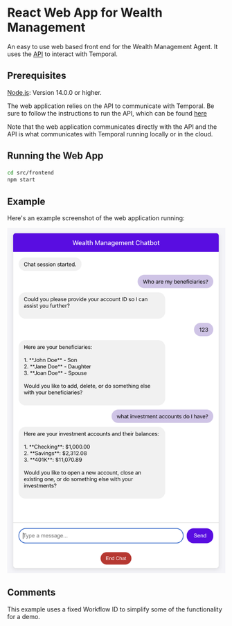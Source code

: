 # React Web App for Wealth Management

An easy to use web based front end for the Wealth Management Agent. 
It uses the [API](../api/README.md) to interact with Temporal.

## Prerequisites 

[Node.js](https://nodejs.org/en/download): Version 14.0.0 or higher.

The web application relies on the API to communicate with Temporal. 
Be sure to follow the instructions to run the API, which can be found [here](../api/README.md)

Note that the web application communicates directly with the API and the API is what 
communicates with Temporal running locally or in the cloud.

## Running the Web App
```bash
cd src/frontend
npm start
```

## Example

Here's an example screenshot of the web application running:

![](../../images/webui.png)

## Comments

This example uses a fixed Workflow ID to simplify some of the functionality for a demo.
